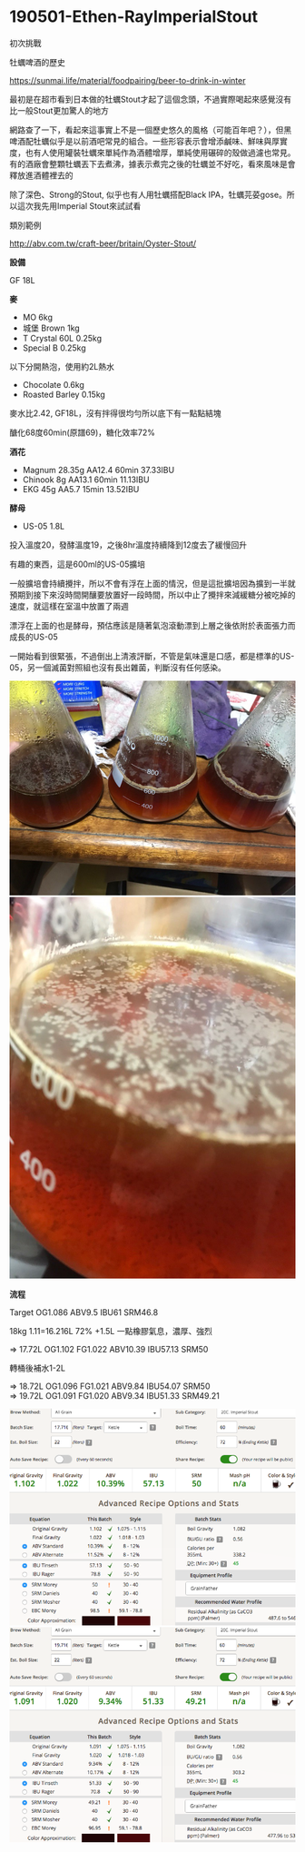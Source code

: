 # 190501-Ethen-RayImperialStout

初次挑戰

牡蠣啤酒的歷史

https://sunmai.life/material/foodpairing/beer-to-drink-in-winter

最初是在超市看到日本做的牡蠣Stout才起了這個念頭，不過實際喝起來感覺沒有比一般Stout更加驚人的地方

網路查了一下，看起來這事實上不是一個歷史悠久的風格（可能百年吧？），但黑啤酒配牡蠣似乎是以前酒吧常見的組合。一些形容表示會增添鹹味、鮮味與厚實度，也有人使用罐裝牡蠣來單純作為酒體增厚，單純使用碾碎的殼做過濾也常見。有的酒廠會整顆牡蠣丟下去煮沸，據表示煮完之後的牡蠣並不好吃，看來風味是會釋放進酒體裡去的

除了深色、Strong的Stout, 似乎也有人用牡蠣搭配Black IPA，牡蠣芫荽gose。所以這次我先用Imperial Stout來試試看

類別範例

http://abv.com.tw/craft-beer/britain/Oyster-Stout/

**設備**

GF 18L

**麥**

* MO 6kg
* 城堡 Brown 1kg
* T Crystal 60L 0.25kg
* Special B 0.25kg

以下分開熱泡，使用約2L熱水

* Chocolate 0.6kg
* Roasted Barley 0.15kg

麥水比2.42, GF18L，沒有拌得很均勻所以底下有一點點結塊

醣化68度60min(原譜69)，糖化效率72%

**酒花**

* Magnum 28.35g AA12.4 60min 37.33IBU
* Chinook 8g AA13.1 60min 11.13IBU
* EKG 45g AA5.7 15min 13.52IBU

**酵母**

* US-05 1.8L

投入溫度20，發酵溫度19，之後8hr溫度持續降到12度去了緩慢回升

有趣的東西，這是600ml的US-05擴培

一般擴培會持續攪拌，所以不會有浮在上面的情況，但是這批擴培因為擴到一半就預期到接下來沒時間開釀要放置好一段時間，所以中止了攪拌來減緩糖分被吃掉的速度，就這樣在室溫中放置了兩週

漂浮在上面的也是酵母，預估應該是隨著氣泡滾動漂到上層之後依附於表面張力而成長的US-05

一開始看到很緊張，不過倒出上清液評斷，不管是氣味還是口感，都是標準的US-05，另一個滅菌對照組也沒有長出雜菌，判斷沒有任何感染。

![](../img/test171.jpg)
![](../img/test172.jpg)

**流程**

Target OG1.086 ABV9.5 IBU61 SRM46.8

18kg 1.11=16.216L 72% +1.5L 一點橡膠氣息，濃厚、強烈

=> 17.72L OG1.102 FG1.022 ABV10.39 IBU57.13 SRM50

轉桶後補水1-2L

=> 18.72L OG1.096 FG1.021 ABV9.84 IBU54.07 SRM50   
=> 19.72L OG1.091 FG1.020 ABV9.34 IBU51.33 SRM49.21

![](../img/test166.png)
![](../img/test167.png)
